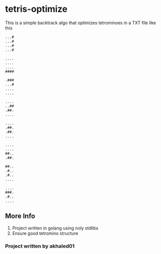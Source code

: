 # tetris-optimize

This is a simple backtrack algo that optimizes tetrominoes in a TXT file like this

```
...#
...#
...#
...#

....
....
....
####

.###
...#
....
....

....
..##
.##.
....

....
.##.
.##.
....

....
....
##..
.##.

##..
.#..
.#..
....

....
###.
.#..
....
```

## More Info

1. Project written in golang using noly stdlibs
2. Ensure good tetromino structure

### Project written by akhaled01
